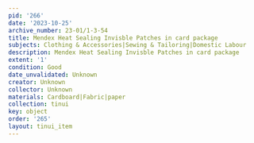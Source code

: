 ```yaml
---
pid: '266'
date: '2023-10-25'
archive_number: 23-01/1-3-54
title: Mendex Heat Sealing Invisble Patches in card package
subjects: Clothing & Accessories|Sewing & Tailoring|Domestic Labour
description: Mendex Heat Sealing Invisble Patches in card package
extent: '1'
condition: Good
date_unvalidated: Unknown
creator: Unknown
collector: Unknown
materials: Cardboard|Fabric|paper
collection: tinui
key: object
order: '265'
layout: tinui_item
---
```

